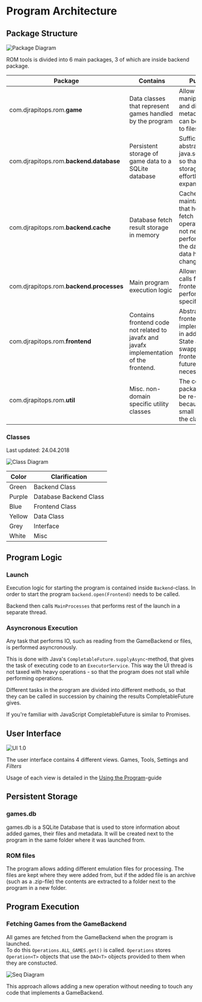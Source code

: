 # Program Architecture

## Package Structure

![Package Diagram](https://github.com/Rsl1122/ROM-tools/blob/master/documentation/PackageDiagram.jpg?raw=true)

ROM tools is divided into 6 main packages, 3 of which are inside backend package.

Package | Contains | Purpose
-- | -- | --
com.djrapitops.rom.**game** |Data classes that represent games handled by the program |Allow easy manipulation and display of metadata that can be linked to files
com.djrapitops.rom.**backend.database** |Persistent storage of game data to a SQLite database |Sufficient abstraction of java.sql utilities so that data storage can be effortlessly expanded
com.djrapitops.rom.**backend.cache** |Database fetch result storage in memory |Cache is maintained so that heavy fetch operations do not need to be performed if the database data has not changed.
com.djrapitops.rom.**backend.processes** |Main program execution logic |Allows easy calls from frontend to perform specific tasks
com.djrapitops.rom.**frontend** |Contains frontend code not related to javafx and javafx implementation of the frontend. |Abstract frontend implementation in addition with State allows swapping frontend in the future if necessary.
com.djrapitops.rom.**util** |Misc. non-domain specific utility classes |The code in util package can be re-used because of the small size of the classes.

### Classes

Last updated: 24.04.2018

![Class Diagram](https://github.com/Rsl1122/ROM-tools/blob/master/documentation/ClassDiagram2.jpg?raw=true)

Color | Clarification
-- | --
Green|Backend Class
Purple|Database Backend Class
Blue|Frontend Class
Yellow|Data Class
Grey|Interface
White|Misc

## Program Logic

### Launch

Execution logic for starting the program is contained inside `Backend`-class. In order to start the program `backend.open(Frontend)` needs to be called.

Backend then calls `MainProcesses` that performs rest of the launch in a separate thread.

### Asyncronous Execution

Any task that performs IO, such as reading from the GameBackend or files, is performed asyncronously.

This is done with Java's `CompletableFuture.supplyAsync`-method, that gives the task of executing code to an `ExecutorService`. This way the UI thread is not taxed with heavy operations - so that the program does not stall while performing operations.

Different tasks in the program are divided into different methods, so that they can be called in succession by chaining the results CompletableFuture gives. 

If you're familiar with JavaScript CompletableFuture is similar to Promises.

## User Interface

![UI 1.0](https://github.com/Rsl1122/ROM-tools/blob/master/documentation/UI-1.0.png?raw=true)

The user interface contains 4 different views. Games, Tools, Settings and *Filters*  

Usage of each view is detailed in the [Using the Program](https://github.com/Rsl1122/ROM-tools/wiki/Using-the-Program)-guide

## Persistent Storage

### games.db

games.db is a SQLite Database that is used to store information about added games, their files and metadata. It will be created next to the program in the same folder where it was launched from.

### ROM files

The program allows adding different emulation files for processing. The files are kept where they were added from, but if the added file is an archive (such as a .zip-file) the contents are extracted to a folder next to the program in a new folder.

## Program Execution

### Fetching Games from the GameBackend

All games are fetched from the GameBackend when the program is launched.  
To do this `Operations.ALL_GAMES.get()` is called. `Operations` stores `Operation<T>` objects that use the `DAO<T>` objects provided to them when they are constucted. 

![Seq Diagram](https://github.com/Rsl1122/ROM-tools/blob/master/documentation/SeqDia-FetchGames.png?raw=true)

This approach allows adding a new operation without needing to touch any code that implements a GameBackend.
